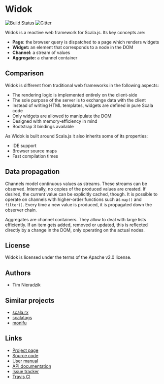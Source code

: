 # Widok
[![Build Status](https://travis-ci.org/widok/widok.svg)](https://travis-ci.org/widok/widok)
[![Gitter](https://badges.gitter.im/Join%20Chat.svg)](https://gitter.im/widok/widok?utm_source=badge&utm_medium=badge&utm_campaign=pr-badge&utm_content=badge)

Widok is a reactive web framework for Scala.js. Its key concepts are:

- **Page:** the browser query is dispatched to a page which renders widgets
- **Widget:** an element that corresponds to a node in the DOM
- **Channel:** a stream of values
- **Aggregate:** a channel container

## Comparison
Widok is different from traditional web frameworks in the following aspects:

- The rendering logic is implemented entirely on the client-side
- The sole purpose of the server is to exchange data with the client
- Instead of writing HTML templates, widgets are defined in pure Scala code
- Only widgets are allowed to manipulate the DOM
- Designed with memory-efficiency in mind
- Bootstrap 3 bindings available

As Widok is built around Scala.js it also inherits some of its properties:
- IDE support
- Browser source maps
- Fast compilation times

## Data propagation
Channels model continuous values as streams. These streams can be observed. Internally, no copies of the produced values are created. If desired, the current value can be explicitly cached, though. It is possible to operate on channels with higher-order functions such as ``map()`` and ``filter()``. Every time a new value is produced, it is propagated down the observer chain.

Aggregates are channel containers. They allow to deal with large lists efficiently. If an item gets added, removed or updated, this is reflected directly by a change in the DOM, only operating on the actual nodes.

## License
Widok is licensed under the terms of the Apache v2.0 license.

## Authors
* Tim Nieradzik

## Similar projects
* [scala.rx](https://github.com/lihaoyi/scala.rx)
* [scalatags](https://github.com/lihaoyi/scalatags)
* [monifu](https://github.com/monifu/monifu)

## Links
* [Project page](https://widok.github.io/)
* [Source code](https://github.com/widok/widok)
* [User manual](https://github.com/widok/widok/wiki)
* [API documentation](http://widok.github.io/api/latest/)
* [Issue tracker](https://github.com/widok/widok/issues)
* [Travis CI](https://travis-ci.org/widok/widok)

